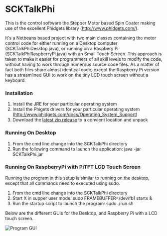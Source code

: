 SCKTalkPhi
==========

This is the control software the Stepper Motor based Spin Coater making use of the excellent Phidgets library (http://www.phidgets.com/).

It's a Netbeans based project with two main classes containing the motor control code for either running on a Desktop computer (SCKTalkPhiDesktop.java), or running on a Raspbery Pi (SCKTalkPhiRaspberryPi.java) with an Small Touch Screen.  This approach is taken to make it easier for programmers of all skill levels to modify the code, without having to work through numerous source code files. As a matter of fact both files share almost identical code, except the Raspberry Pi version has a streamlined GUI to work on the tiny LCD touch screen without a keyboard.

### Installation
1. Install the JRE for your particular operating system
2. Install the Phigets drivers for your particular operating system (http://www.phidgets.com/docs/Operating_System_Support) 
3. Download the [latest zip release](https://github.com/ns96/SCKTalkPhi/releases) to a convient location and unpack

### Running On Desktop
1. From the cmd line change into the SCKTalkPhi directory
2. Run the following command to launch the application: java -jar SCKTalkPhi.jar

### Running On RaspberryPi with PiTFT LCD Touch Screen
Running the program in this setup is similar to running on the desktop, except that all commands need to executed using sudo.

1. From the cmd line change into the SCKTalkPhi directory
2. Start X in supper user mode: sudo FRAMEBUFFER=/dev/fb1 startx &
3. Run the startup script to launch the program: sudo ./run.sh

Below are the different GUIs for the Desktop, and Raspberry Pi with a LCD touch screen.

![Program GUI](http://2.bp.blogspot.com/-c19xd2HZ4sU/VNlJxDzBSWI/AAAAAAAAASU/MZaRfr6UHkA/s1600/SCKTalkPhiGUI.png)

